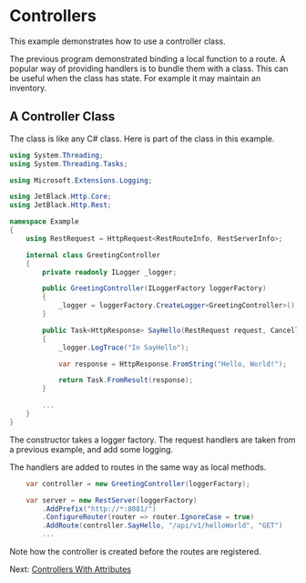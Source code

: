 # Controllers

This example demonstrates how to use a controller class.

The previous program demonstrated binding a local function to a route. A popular
way of providing handlers is to bundle them with a class. This can be useful
when the class has state. For example it may maintain an inventory.

## A Controller Class

The class is like any C# class. Here is part of the class in this example.

```csharp
using System.Threading;
using System.Threading.Tasks;

using Microsoft.Extensions.Logging;

using JetBlack.Http.Core;
using JetBlack.Http.Rest;

namespace Example
{
    using RestRequest = HttpRequest<RestRouteInfo, RestServerInfo>;

    internal class GreetingController
    {
        private readonly ILogger _logger;

        public GreetingController(ILoggerFactory loggerFactory)
        {
            _logger = loggerFactory.CreateLogger<GreetingController>();
        }

        public Task<HttpResponse> SayHello(RestRequest request, CancellationToken token)
        {
            _logger.LogTrace("In SayHello");

            var response = HttpResponse.FromString("Hello, World!");

            return Task.FromResult(response);
        }

        ...
    }
}
```

The constructor takes a logger factory. The request handlers are taken from a
previous example, and add some logging.

The handlers are added to routes in the same way as local methods.

```csharp
    var controller = new GreetingController(loggerFactory);

    var server = new RestServer(loggerFactory)
        .AddPrefix("http://*:8081/")
        .ConfigureRouter(router => router.IgnoreCase = true)
        .AddRoute(controller.SayHello, "/api/v1/helloWorld", "GET")
        ...
```

Note how the controller is created before the routes are registered.

Next: [Controllers With Attributes](../ControllerWithAttributes/)

